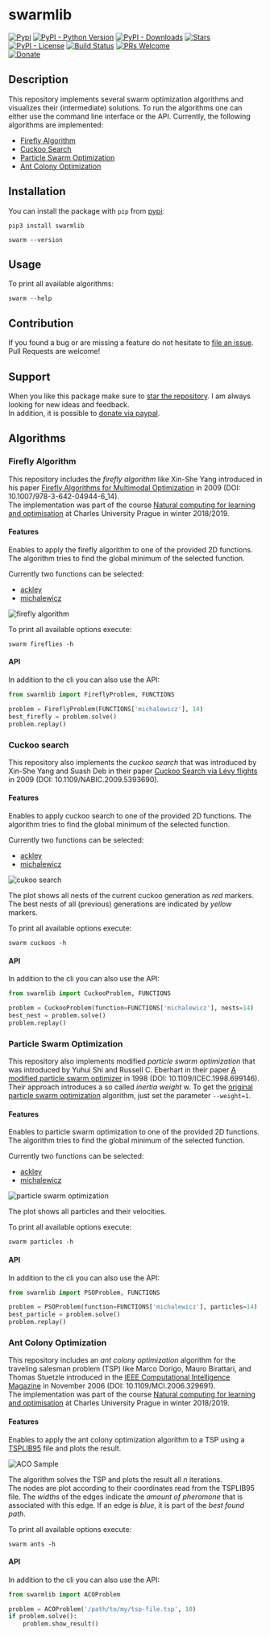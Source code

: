 # swarmlib

[![Pypi](https://img.shields.io/pypi/v/swarmlib.svg?style=flat-square)](https://pypi.python.org/pypi/swarmlib) [![PyPI - Python Version](https://img.shields.io/pypi/pyversions/swarmlib.svg?style=flat-square)](https://pypi.python.org/pypi/swarmlib) [![PyPI - Downloads](https://img.shields.io/pypi/dm/swarmlib.svg?style=flat-square)](https://pypistats.org/packages/swarmlib) [![Stars](https://img.shields.io/github/stars/HaaLeo/swarmlib.svg?label=Stars&logo=github&style=flat-square)](https://github.com/HaaLeo/swarmlib/stargazers)  
[![PyPI - License](https://img.shields.io/pypi/l/swarmlib.svg?style=flat-square)](https://pypi.python.org/pypi/swarmlib) 
[![Build Status](https://img.shields.io/travis/HaaLeo/swarmlib/master.svg?style=flat-square)](https://travis-ci.org/HaaLeo/swarmlib) [![PRs Welcome](https://img.shields.io/badge/PRs-welcome-brightgreen.svg?style=flat-square)](http://makeapullrequest.com)  
[![Donate](https://img.shields.io/badge/☕️-Buy%20Me%20a%20Coffee-blue.svg?&style=flat-square)](https://www.paypal.me/LeoHanisch/3eur)

## Description

This repository implements several swarm optimization algorithms and visualizes their (intermediate) solutions.
To run the algorithms one can either use the command line interface or the API.
Currently, the following algorithms are implemented:
* [Firefly Algorithm](#firefly-algorithm)
* [Cuckoo Search](#cuckoo-search)
* [Particle Swarm Optimization](#particle-swarm-optimization)
* [Ant Colony Optimization](#ant-colony-optimization)

## Installation

You can install the package with `pip` from [pypi](https://pypi.org/project/swarmlib):

```
pip3 install swarmlib

swarm --version
```

## Usage

To print all available algorithms:

```
swarm --help
```

## Contribution

If you found a bug or are missing a feature do not hesitate to [file an issue](https://github.com/HaaLeo/swarmlib/issues/new/choose).  
Pull Requests are welcome!

## Support
When you like this package make sure to [star the repository](https://github.com/HaaLeo/swarmlib/stargazers). I am always looking for new ideas and feedback.  
In addition, it is possible to [donate via paypal](https://www.paypal.me/LeoHanisch/3eur).

## Algorithms

### Firefly Algorithm

This repository includes the _firefly algorithm_ like Xin-She Yang introduced in his paper [Firefly Algorithms for Multimodal Optimization](https://link.springer.com/chapter/10.1007%2F978-3-642-04944-6_14) in 2009 (DOI: 10.1007/978-3-642-04944-6_14).  
The implementation was part of the course [Natural computing for learning and optimisation](https://is.cuni.cz/studium/eng/predmety/index.php?do=predmet&kod=NPFL107) at Charles University Prague in winter 2018/2019.

#### Features

Enables to apply the firefly algorithm to one of the provided 2D functions. The algorithm tries to find the global minimum of the selected function.  

Currently two functions can be selected:
* [ackley](https://www.sfu.ca/~ssurjano/ackley.html)
* [michalewicz](https://www.sfu.ca/~ssurjano/michal.html)

![firefly algorithm](https://raw.githubusercontent.com/HaaLeo/swarmlib/master/doc/fireflies.gif)

To print all available options execute:

```
swarm fireflies -h
```

#### API

In addition to the cli you can also use the API:

```python
from swarmlib import FireflyProblem, FUNCTIONS

problem = FireflyProblem(FUNCTIONS['michalewicz'], 14)
best_firefly = problem.solve()
problem.replay()
```

### Cuckoo search

This repository also implements the _cuckoo search_ that was introduced by Xin-She Yang and Suash Deb in their paper [Cuckoo Search via Lévy flights](https://ieeexplore.ieee.org/document/5393690) in 2009 (DOI: 10.1109/NABIC.2009.5393690).  

#### Features

Enables to apply cuckoo search to one of the provided 2D functions. The algorithm tries to find the global minimum of the selected function.  

Currently two functions can be selected:
* [ackley](https://www.sfu.ca/~ssurjano/ackley.html)
* [michalewicz](https://www.sfu.ca/~ssurjano/michal.html)

![cukoo search](https://raw.githubusercontent.com/HaaLeo/swarmlib/master/doc/cuckoos.gif)

The plot shows all nests of the current cuckoo generation as _red_ markers. The best nests of all (previous) generations are indicated by _yellow_ markers.

To print all available options execute:

```
swarm cuckoos -h
```

#### API

In addition to the cli you can also use the API:

```python
from swarmlib import CuckooProblem, FUNCTIONS

problem = CuckooProblem(function=FUNCTIONS['michalewicz'], nests=14)
best_nest = problem.solve()
problem.replay()
```
### Particle Swarm Optimization

This repository also implements modified _particle swarm optimization_ that was introduced by Yuhui Shi and Russell C. Eberhart in their paper [A modified particle swarm optimizer](https://ieeexplore.ieee.org/document/699146) in 1998 (DOI: 10.1109/ICEC.1998.699146). Their approach introduces a so called _inertia weight_ w. To get the [original particle swarm optimization](https://ieeexplore.ieee.org/document/488968) algorithm, just set the parameter `--weight=1`.

#### Features

Enables to particle swarm optimization to one of the provided 2D functions. The algorithm tries to find the global minimum of the selected function.  

Currently two functions can be selected:
* [ackley](https://www.sfu.ca/~ssurjano/ackley.html)
* [michalewicz](https://www.sfu.ca/~ssurjano/michal.html)

![particle swarm optimization](https://raw.githubusercontent.com/HaaLeo/swarmlib/master/doc/particles.gif)

The plot shows all particles and their velocities.

To print all available options execute:

```
swarm particles -h
```

#### API

In addition to the cli you can also use the API:

```python
from swarmlib import PSOProblem, FUNCTIONS

problem = PSOProblem(function=FUNCTIONS['michalewicz'], particles=14)
best_particle = problem.solve()
problem.replay()
```

### Ant Colony Optimization

This repository includes an _ant colony optimization_ algorithm for the traveling salesman problem (TSP) like Marco Dorigo, Mauro Birattari, and Thomas Stuetzle introduced in the [IEEE Computational Intelligence Magazine](https://ieeexplore.ieee.org/document/4129846) in November 2006 (DOI: 10.1109/MCI.2006.329691).  
The implementation was part of the course [Natural computing for learning and optimisation](https://is.cuni.cz/studium/eng/predmety/index.php?do=predmet&kod=NPFL107) at Charles University Prague in winter 2018/2019.

#### Features

Enables to apply the ant colony optimization algorithm to a TSP using a [TSPLIB95](http://comopt.ifi.uni-heidelberg.de/software/TSPLIB95/) file and plots the result.

![ACO Sample](https://raw.githubusercontent.com/HaaLeo/swarmlib/master/doc/ACO_Sample.png)

The algorithm solves the TSP and plots the result all _n_ iterations.  
The nodes are plot according to their coordinates read from the TSPLIB95 file. The _widths_ of the edges indicate the _amount of pheromone_ that is associated with this edge. If an edge is _blue_, it is part of the _best found path_.

To print all available options execute:

```
swarm ants -h
```

#### API

In addition to the cli you can also use the API:

```python
from swarmlib import ACOProblem

problem = ACOProblem('/path/to/my/tsp-file.tsp', 10)
if problem.solve():
    problem.show_result()
```
